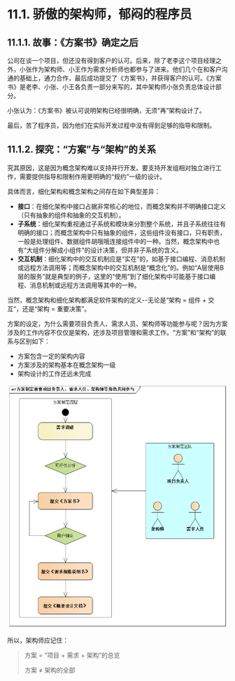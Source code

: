 # 11.1. 骄傲的架构师，郁闷的程序员

## 11.1.1. 故事：《方案书》确定之后

公司在谈一个项目，但还没有得到客户的认可。后来，除了老李这个项目经理之外，小张作为架构师、小王作为需求分析师也都参与了进来。他们几个在和客户沟通的基础上，通力合作，最后成功提交了《方案书》，并获得客户的认可。《方案书》是老李、小张、小王各负责一部分来写的，其中架构师小张负责总体设计部分。

小张认为：《方案书》被认可说明架构已经很明确，无须“再”架构设计了。

最后，苦了程序员，因为他们在实际开发过程中没有得到足够的指导和限制。

## 11.1.2. 探究：“方案”与“架构”的关系

究其原因，这是因为概念架构难以支持并行开发。要支持开发组相对独立进行工作，需要提供指导和限制作用更明确的“规约”一级的设计。

具体而言，细化架构和概念架构之间存在如下典型差异：

- **接口**：在细化架构中接口占据非常核心的地位，而概念架构并不明确接口定义（只有抽象的组件和抽象的交互机制）。
- **子系统**：细化架构重视通过子系统和模块来分割整个系统，并且子系统往往有明确的接口；而概念架构中只有抽象的组件，这些组件没有接口，只有职责，一般是处理组件、数据组件胡哦哦连接组件中的一种。当然，概念架构中也有“大组件分解成小组件”的设计决策，但并非子系统的含义。
- **交互机制**：细化架构中的交互机制应是“实在”的，如基于接口编程、消息机制或远程方法调用等；而概念架构中的交互机制是“概念化”的。例如“A层使用B层的服务”就是典型的例子，这里的“使用”到了细化架构中可能基于接口编程、消息机制或远程方法调用等其中的一种。

当然，概念架构和细化架构都满足软件架构的定义--无论是“架构 = 组件 + 交互”，还是“架构 = 重要决策”。

方案的设定，为什么需要项目负责人、需求人员、架构师等功能参与呢？因为方案涉及的工作内容不仅仅是架构，还涉及项目管理和需求工作。“方案”和“架构”的联系与区别如下：

- 方案包含一定的架构内容
- 方案涉及的架构基本在概念架构一级
- 架构设计的工作还远未完成

![方案制定需要项目负责人、需求人员、架构师等角色共同参与](images/方案制定需要项目负责人、需求人员、架构师等角色共同参与.png)

所以，架构师应记住：

> 方案 = “项目 + 需求 + 架构”的总览
>  
> 方案 ≠ 架构的全部
